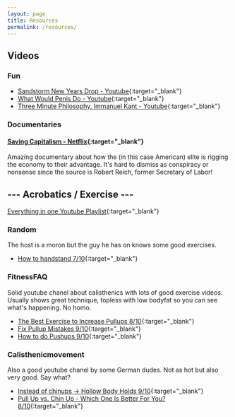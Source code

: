 ```yaml
---
layout: page
title: Resources
permalink: /resources/
---
```


## Videos
### Fun
- [Sandstorm New Years Drop - Youtube](https://www.youtube.com/watch?v=db5f-A-vSyw){:target="_blank"}
- [What Would Penis Do - Youtube](https://www.youtube.com/watch?v=xXmPFJqTHKo){:target="_blank"}
- [Three Minute Philosophy, Immanuel Kant - Youtube](https://www.youtube.com/watch?v=xwOCmJevigw){:target="_blank"}

### Documentaries
#### [Saving Capitalism - Netflix](https://www.netflix.com/title/80127558){:target="_blank"}
Amazing documentary about how the (in this case American) elite is rigging the economy to their advantage. It's hard to dismiss as conspiracy or nonsense since the source is Robert Reich, former Secretary of Labor!

## --- Acrobatics / Exercise ---

[Everything in one Youtube Playlist](https://www.youtube.com/playlist?list=PLTg_Nbrrux3-VTklv7gpiS1L2YhxG5Z34){:target="_blank"}

### Random 
The host is a moron but the guy he has on knows some good exercises.
- [How to handstand 7/10](https://www.youtube.com/watch?v=TyGSFUmXDSA){:target="_blank"}


### FitnessFAQ
Solid youtube chanel about calisthenics with lots of good exercise videos. Usually shows great technique, topless with low bodyfat so you can see what's happening. No homo.

- [The Best Exercise to Increase Pullups 8/10](https://www.youtube.com/watch?v=KG8JZJ22NQI){:target="_blank"}
- [Fix Pullup Mistakes 9/10](https://www.youtube.com/watch?v=ffYyATRnSbM){:target="_blank"}
- [How to do Pushups 9/10](https://www.youtube.com/watch?v=lnR_kb5Wjf8){:target="_blank"}

### Calisthenicmovement
Also a good youtube chanel by some German dudes. Not as hot but also very good. Say what?

- [Instead of chinups -> Hollow Body Holds 9/10](https://www.youtube.com/watch?v=2fB1R9uWQbw){:target="_blank"}
- [Pull Up vs. Chin Up - Which One Is Better For You? 8/10](https://www.youtube.com/watch?v=UfhT0OSUU0w){:target="_blank"}